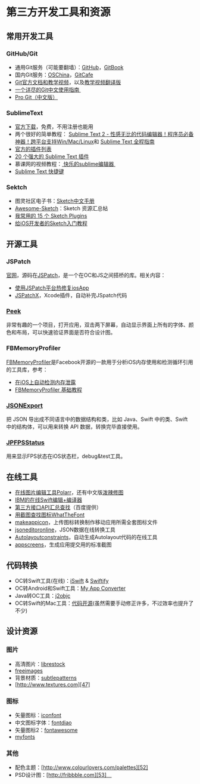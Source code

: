 # 第三方开发工具和资源
## 常用开发工具
### GitHub/Git
- 通用Git服务（可能要翻墙）：[GitHub][1]，[GitBook][2]
- 国内Git服务：[OSChina][3]，[GitCafe][4]
- [Git官方文档和教学视频][5]，以及[教学视频翻译版][6]
- [一个详尽的Git中文使用指南 ][7]
- [Pro Git（中文版）][8]

### SublimeText
- [官方下载][9]，免费，不用注册也能用
- 两个很好的简单教程：
[Sublime Text 2 - 性感无比的代码编辑器！程序员必备神器！跨平台支持Win/Mac/Linux][10]和
[Sublime Text 全程指南][11]
- [官方的插件列表][12]
- [20 个强大的 Sublime Text 插件][13]
- 慕课网的视频教程：[ 快乐的sublime编辑器 ][14]
- [Sublime Text 快捷键][15]

### Sektch
- 图灵社区电子书：[Sketch中文手册][16]
- [Awesome-Sketch][17]：Sketch 资源汇总帖
- [我常用的 15 个 Sketch Plugins][18]
- [给iOS开发者的Sketch入门教程][19]

## 开源工具
### JSPatch
[官网][20]，源码在[JSPatch][21]，是一个在OC和JS之间搭桥的库。相关内容：
- [使用JSPatch平台热修复iosApp][22]
- [JSPatchX][23]，Xcode插件，自动补完JSpatch代码
### [Peek][24]
非常有趣的一个项目，打开应用，双击两下屏幕，自动显示界面上所有的字体、颜色和布局，可以快速验证界面是否符合设计图。
### FBMemoryProfiler
[FBMemoryProfiler][25]是Facebook开源的一款用于分析iOS内存使用和检测循环引用的工具库，参考：
- [在iOS上自动检测内存泄露][26]
- [FBMemoryProfiler 基础教程][27]
### [JSONExport][28]
把 JSON 导出成不同语言中的数据结构和类，比如 Java、Swift 中的类、Swift 中的结构体，可以用来转换 API 数据，转换完毕直接使用。
### [JPFPSStatus][29]
用来显示FPS状态在iOS状态栏，debug&test工具。

## 在线工具
- [在线图片编辑工具Polarr][30]，还有中文版[泼辣修图][31]
- [IBM的在线Swift编辑+编译器][32]
- [第三方接口API汇总查找][33]（百度提供）
- [用截图查找图标WhatTheFont][34]
- [makeappicon][35]，上传图标转换制作移动应用所需全套图标文件
- [jsoneditoronline][36]，JSON数据在线转换工具
- [Autolayoutconstraints][37]，自动生成Autolayout代码的在线工具
- [appscreens][38]，生成应用提交用的标准截图

## 代码转换
- OC转Swift工具(在线)：[iSwift][39] & [Swiftify][40]
- OC转Android和Swift工具：[My App Converter][41]
- Java转OC工具：[j2objc][42]
- OC转Swift的Mac工具：[代码开源][43](虽然需要手动修正许多，不过效率也提升了不少)

## 设计资源
### 图片
- 高清图片：[librestock][44]
- [freeimages][45]
- 背景材质：[subtlepatterns][46]　
- [http://www.textures.com][47]

### 图标
- 矢量图标：[iconfont][48]
- 中文图标字体：[fontdiao][49]
- 矢量图标2：[fontawesome][50]
- [myfonts][51]

### 其他
- 配色主题：[http://www.colourlovers.com/palettes][52]
- PSD设计图：[http://fribbble.com][53]　


[1]:	https://github.com
[2]:	www.gitbook.com
[3]:	http://git.oschina.net
[4]:	www.gitcafe.com
[5]:	https://git-scm.com/doc
[6]:	http://www.nowcoder.com/courses/2
[7]:	https://github.com/xirong/my-git/blob/master/how-to-use-github.md
[8]:	http://git.oschina.net/progit/index.html
[9]:	http://www.sublimetext.com/2
[10]:	http://www.iplaysoft.com/sublimetext.html
[11]:	http://lucida.me/blog/sublime-text-complete-guide/
[12]:	https://github.com/SublimeText
[13]:	http://www.oschina.net/translate/20-powerful-sublimetext-plugins
[14]:	http://www.imooc.com/learn/333
[15]:	https://github.com/liveNo/Sublime-Tutorial
[16]:	http://www.ituring.com.cn/book/1305
[17]:	https://gitcafe.com/riku/Awesome-Sketch
[18]:	https://qdan.me/list/VKzzo-KQHDlHHX5P
[19]:	http://www.jianshu.com/p/45eef5465185 "给iOS开发者的Sketch入门教程"
[20]:	http://jspatch.com/
[21]:	https://github.com/bang590/JSPatch "JSPatch"
[22]:	https://segmentfault.com/a/1190000004922978 "使用JSPatch平台热修复iosApp"
[23]:	https://github.com/bang590/JSPatchX "JSPatchX"
[24]:	https://github.com/shaps80/Peek "Peek"
[25]:	https://github.com/facebook/FBMemoryProfiler "FBMemoryProfiler"
[26]:	http://ifujun.com/yi-wen-zai-iosshang-zi-dong-jian-ce-nei-cun-xie-lu/ "[译文]在iOS上自动检测内存泄露"
[27]:	http://ifujun.com/fbmemoryprofiler-shi-yong-ji-chu-jiao-cheng/
[28]:	https://github.com/Ahmed-Ali/JSONExport "JSONExport"
[29]:	https://github.com/joggerplus/JPFPSStatus "JPFPSStatus"
[30]:	https://v3.polarr.co/#
[31]:	http://www.polaxiong.com/editor
[32]:	http://swiftlang.ng.bluemix.net/#/repl
[33]:	http://apistore.baidu.com/astore/index
[34]:	https://www.myfonts.com/WhatTheFont/
[35]:	http://makeappicon.com
[36]:	http://jsoneditoronline.org
[37]:	https://autolayoutconstraints.com
[38]:	https://appscreens.io
[39]:	http://iswift.org/try
[40]:	https://objectivec2swift.com/#/converter/code
[41]:	http://t.cn/Rzpk0D4 "My App Converter"
[42]:	https://github.com/google/j2objc "j2objc"
[43]:	https://github.com/yahoojapan/objc2swift "objc2swift"
[44]:	http://librestock.com
[45]:	http://cn.freeimages.com
[46]:	http://subtlepatterns.com
[47]:	http://www.textures.com
[48]:	http://www.iconfont.cn
[49]:	http://lexrus.com/fontdiao/
[50]:	http://fontawesome.dashgame.com
[51]:	https://www.myfonts.com
[52]:	http://www.colourlovers.com/palettes
[53]:	http://fribbble.com
